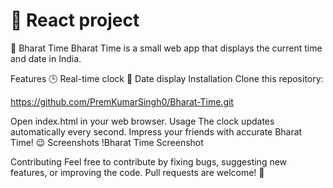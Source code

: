 # 🚀 React project

🚀 Bharat Time
Bharat Time is a small web app that displays the current time and date in India.

Features
🕒 Real-time clock
📅 Date display
Installation
Clone this repository:


https://github.com/PremKumarSingh0/Bharat-Time.git


Open index.html in your web browser.
Usage
The clock updates automatically every second.
Impress your friends with accurate Bharat Time! 😉
Screenshots
!Bharat Time Screenshot

Contributing
Feel free to contribute by fixing bugs, suggesting new features, or improving the code. Pull requests are welcome! 🙌
